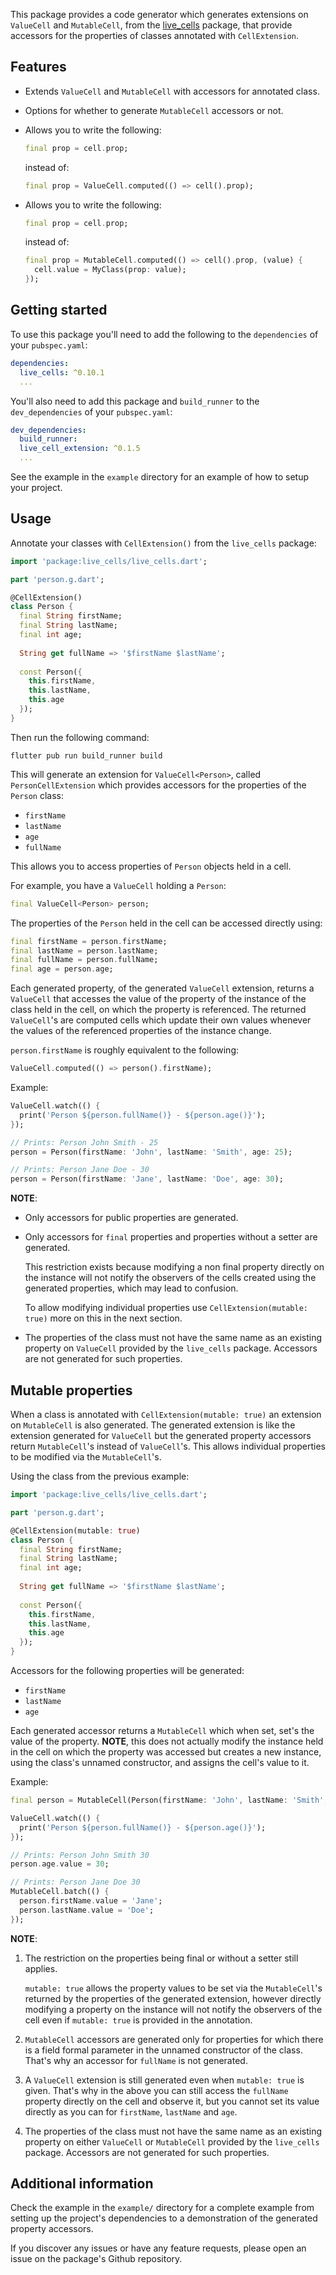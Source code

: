 This package provides a code generator which generates extensions on `ValueCell` and `MutableCell`,
from the [live_cells](https://pub.dev/packages/live_cells) package, that provide accessors for
the properties of classes annotated with `CellExtension`.

## Features

+ Extends `ValueCell` and `MutableCell` with accessors for annotated class. 
+ Options for whether to generate `MutableCell` accessors or not.
+ Allows you to write the following:

  ```dart
  final prop = cell.prop;
  ```
  
  instead of:

  ```dart
  final prop = ValueCell.computed(() => cell().prop);
  ```
+ Allows you to write the following:

  ```dart
  final prop = cell.prop;
  ```
  
  instead of:

  ```dart
  final prop = MutableCell.computed(() => cell().prop, (value) {
    cell.value = MyClass(prop: value);
  });
  ```

## Getting started

To use this package you'll need to add the following to the `dependencies` of your `pubspec.yaml`:

```yaml
dependencies:
  live_cells: ^0.10.1
  ...
```

You'll also need to add this package and `build_runner` to the `dev_dependencies` of your 
`pubspec.yaml`:

```yaml
dev_dependencies:
  build_runner:
  live_cell_extension: ^0.1.5
  ...
```

See the example in the `example` directory for an example of how to setup your project.

## Usage

Annotate your classes with `CellExtension()` from the `live_cells` package:

```dart
import 'package:live_cells/live_cells.dart';

part 'person.g.dart';

@CellExtension()
class Person {
  final String firstName;
  final String lastName;
  final int age;
  
  String get fullName => '$firstName $lastName';
  
  const Person({
    this.firstName,
    this.lastName,
    this.age
  });
}
```

Then run the following command:

```shell
flutter pub run build_runner build
```

This will generate an extension for `ValueCell<Person>`, called `PersonCellExtension` which
provides accessors for the properties of the `Person` class:

* `firstName`
* `lastName`
* `age`
* `fullName`

This allows you to access properties of `Person` objects held in a cell.

For example, you have a `ValueCell` holding a `Person`:

```dart
final ValueCell<Person> person;
```

The properties of the `Person` held in the cell can be accessed directly using:

```dart
final firstName = person.firstName;
final lastName = person.lastName;
final fullName = person.fullName;
final age = person.age;
```

Each generated property, of the generated `ValueCell` extension, returns a `ValueCell` that accesses
the value of the property of the instance of the class held in the cell, on which the property is
referenced. The returned `ValueCell`'s are computed cells which update their own values whenever the
values of the referenced properties of the instance change.

`person.firstName` is roughly equivalent to the following:

```dart
ValueCell.computed(() => person().firstName);
```

Example:

```dart
ValueCell.watch(() {
  print('Person ${person.fullName()} - ${person.age()}');
});

// Prints: Person John Smith - 25
person = Person(firstName: 'John', lastName: 'Smith', age: 25);

// Prints: Person Jane Doe - 30
person = Person(firstName: 'Jane', lastName: 'Doe', age: 30);
```

**NOTE**:

+ Only accessors for public properties are generated.
+ Only accessors for `final` properties and properties without a setter are generated.

  This restriction exists because modifying a non final property directly on the instance will not
  notify the observers of the cells created using the generated properties, which may lead to
  confusion.

  To allow modifying individual properties use `CellExtension(mutable: true)` more on this in the
  next section.
+ The properties of the class must not have the same name as an existing property on `ValueCell`
  provided by the `live_cells` package. Accessors are not generated for such properties.

## Mutable properties

When a class is annotated with `CellExtension(mutable: true)` an extension on `MutableCell` is
also generated. The generated extension is like the extension generated for `ValueCell` but the
generated property accessors return `MutableCell`'s instead of `ValueCell`'s. This allows individual
properties to be modified via the `MutableCell`'s.

Using the class from the previous example:

```dart
import 'package:live_cells/live_cells.dart';

part 'person.g.dart';

@CellExtension(mutable: true)
class Person {
  final String firstName;
  final String lastName;
  final int age;
  
  String get fullName => '$firstName $lastName';
  
  const Person({
    this.firstName,
    this.lastName,
    this.age
  });
}
```

Accessors for the following properties will be generated:

+ `firstName`
+ `lastName`
+ `age`

Each generated accessor returns a `MutableCell` which when set, set's the value of the property.
**NOTE**, this does not actually modify the instance held in the cell on which the property was
accessed but creates a new instance, using the class's unnamed constructor, and assigns the cell's
value to it.

Example:

```dart
final person = MutableCell(Person(firstName: 'John', lastName: 'Smith', age: 25));

ValueCell.watch(() {
  print('Person ${person.fullName()} - ${person.age()}');
});

// Prints: Person John Smith 30
person.age.value = 30;

// Prints: Person Jane Doe 30
MutableCell.batch(() {
  person.firstName.value = 'Jane';
  person.lastName.value = 'Doe';
});
```

**NOTE**:

1. The restriction on the properties being final or without a setter still applies.

   `mutable: true` allows the property values to be set via the `MutableCell`'s returned by the
   properties of the generated extension, however directly modifying a property on the instance will
   not notify the observers of the cell even if `mutable: true` is provided in the annotation.
2. `MutableCell` accessors are generated only for properties for which there is a field formal parameter in the
   unnamed constructor of the class. That's why an accessor for `fullName` is not generated.
3. A `ValueCell` extension is still generated even when `mutable: true` is given. That's why in the
   above you can still access the `fullName` property directly on the cell and observe it, but you
   cannot set its value directly as you can for `firstName`, `lastName` and `age`.
4. The properties of the class must not have the same name as an existing property on either
   `ValueCell` or `MutableCell` provided by the `live_cells` package. 
   Accessors are not generated for such properties.

## Additional information

Check the example in the `example/` directory for a complete example from setting up the project's
dependencies to a demonstration of the generated property accessors.

If you discover any issues or have any feature requests, please open an issue on the package's Github
repository.
